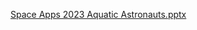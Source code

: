 [Space Apps 2023 Aquatic Astronauts.pptx](https://github.com/godxrs/Aqua-Mundi/files/14226995/Space.Apps.2023.Aquatic.Astronauts.pptx)
